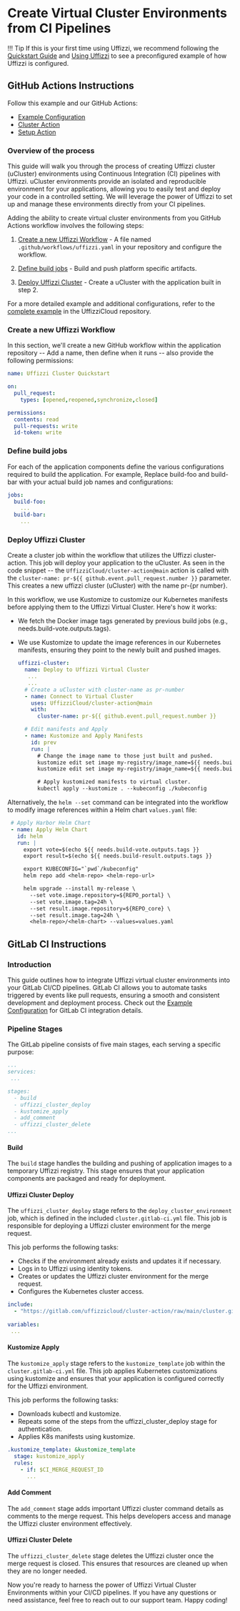 # Create Virtual Cluster Environments from CI Pipelines

!!! Tip
    If this is your first time using Uffizzi, we recommend following the [Quickstart Guide](quickstart.md) and [Using Uffizzi](using-uffizzi.md) to see a preconfigured example of how Uffizzi is configured.

## GitHub Actions Instructions

Follow this example and our GitHub Actions:

- [Example Configuration](https://github.com/UffizziCloud/quickstart-k8s)  
- [Cluster Action](https://github.com/UffizziCloud/cluster-action)  
- [Setup Action](https://github.com/UffizziCloud/setup-action)  

### Overview of the process

This guide will walk you through the process of creating Uffizzi cluster (uCluster) environments using Continuous Integration (CI) pipelines with Uffizzi. uCluster environments provide an isolated and reproducible environment for your applications, allowing you to easily test and deploy your code in a controlled setting. We will leverage the power of Uffizzi to set up and manage these environments directly from your CI pipelines.

Adding the ability to create virtual cluster environments from you GitHub Actions workflow involves the following steps:

1. [Create a new Uffizzi Workflow](virtual-cluster-environment.md#create-a-new-uffizzi-workflow) - A file named `.github/workflows/uffizzi.yaml` in your repository and configure the workflow.

2. [Define build jobs](virtual-cluster-environment.md#define-build-jobs) - Build and push platform specific artifacts.

3. [Deploy Uffizzi Cluster](virtual-cluster-environment.md#deploy-uffizzi-cluster) - Create a uCluster with the application built in step 2.

For a more detailed example and additional configurations, refer to the [complete example](https://github.com/UffizziCloud/quickstart-k8s/blob/main/.github/workflows/uffizzi.yml) in the UffizziCloud repository.

### Create a new Uffizzi Workflow

In this section, we'll create a new GitHub workflow within the application repository -- Add a name, then define when it runs -- also provide the following permissions:
   ```yaml
   name: Uffizzi Cluster Quickstart

   on:
     pull_request:
       types: [opened,reopened,synchronize,closed]

   permissions:
     contents: read
     pull-requests: write
     id-token: write
   ```

### Define build jobs

For each of the application components define the various configurations required to build the application. For example, Replace build-foo and build-bar with your actual build job names and configurations:
   ```yaml
   jobs:
     build-foo:
       ...
     build-bar:
       ...
   ```

### Deploy Uffizzi Cluster

Create a cluster job within the workflow that utilizes the Uffizzi cluster-action. This job will deploy your application to the uCluster. As seen in the code snippet -- the `UffizziCloud/cluster-action@main` action is called with the `cluster-name: pr-${{ github.event.pull_request.number }}` parameter. This creates a new uffizzi cluster (uCluster) with the name pr-{pr number}.

In this workflow, we use Kustomize to customize our Kubernetes manifests before applying them to the Uffizzi Virtual Cluster. Here's how it works:

- We fetch the Docker image tags generated by previous build jobs (e.g., needs.build-vote.outputs.tags).
- We use Kustomize to update the image references in our Kubernetes manifests, ensuring they point to the newly built and pushed images.

   ```yaml
   uffizzi-cluster:
     name: Deploy to Uffizzi Virtual Cluster
      ...
      ...
     # Create a uCluster with cluster-name as pr-number
     - name: Connect to Virtual Cluster
       uses: UffizziCloud/cluster-action@main
       with:
         cluster-name: pr-${{ github.event.pull_request.number }}

     # Edit manifests and Apply
     - name: Kustomize and Apply Manifests
       id: prev
       run: |
         # Change the image name to those just built and pushed.
         kustomize edit set image my-registry/image_name=${{ needs.build-vote.outputs.tags }}
         kustomize edit set image my-registry/image_name=${{ needs.build-result.outputs.tags }}

         # Apply kustomized manifests to virtual cluster.
         kubectl apply --kustomize . --kubeconfig ./kubeconfig
   ```
  
Alternatively, the `helm --set` command can be integrated into the workflow to modify image references within a Helm chart `values.yaml` file:

   ```yaml
    # Apply Harbor Helm Chart
    - name: Apply Helm Chart
      id: helm
      run: |
        export vote=$(echo ${{ needs.build-vote.outputs.tags }} 
        export result=$(echo ${{ needs.build-result.outputs.tags }}

        export KUBECONFIG="`pwd`/kubeconfig"
        helm repo add <helm-repo> <helm-repo-url>

        helm upgrade --install my-release \
          --set vote.image.repository=${REPO_portal} \
          --set vote.image.tag=24h \
          --set result.image.repository=${REPO_core} \
          --set result.image.tag=24h \
          <helm-repo>/<helm-chart> --values=values.yaml
   ```

## GitLab CI Instructions

### Introduction

This guide outlines how to integrate Uffizzi virtual cluster environments into your GitLab CI/CD pipelines. GitLab CI allows you to automate tasks triggered by events like pull requests, ensuring a smooth and consistent development and deployment process. Check out the [Example Configuration](https://gitlab.com/uffizzicloud/quickstart-k8s/-/blob/main/.gitlab-ci.yml) for GitLab CI integration details.

### Pipeline Stages

The GitLab pipeline consists of five main stages, each serving a specific purpose:
```yaml hl_lines="5-10" title=".gitlab-ci.yml"
...
services:
 ...

stages:
  - build
  - uffizzi_cluster_deploy
  - kustomize_apply
  - add_comment
  - uffizzi_cluster_delete
...
```

#### **Build**
The `build` stage handles the building and pushing of application images to a temporary Uffizzi registry. This stage ensures that your application components are packaged and ready for deployment.

#### **Uffizzi Cluster Deploy**
The `uffizzi_cluster_deploy` stage refers to the `deploy_cluster_environment` job, which is defined in the included `cluster.gitlab-ci.yml` file. This job is responsible for deploying a Uffizzi cluster environment for the merge request.

This job performs the following tasks:

- Checks if the environment already exists and updates it if necessary.
- Logs in to Uffizzi using identity tokens.
- Creates or updates the Uffizzi cluster environment for the merge request.
- Configures the Kubernetes cluster access.

```yaml hl_lines="1-2" title=".gitlab-ci.yml"
include:
  - "https://gitlab.com/uffizzicloud/cluster-action/raw/main/cluster.gitlab-ci.yml"
    
variables:
 ...
```

#### **Kustomize Apply** 
The `kustomize_apply` stage refers to the `kustomize_template` job within the `cluster.gitlab-ci.yml` file. This job applies Kubernetes customizations using kustomize and ensures that your application is configured correctly for the Uffizzi environment.

This job performs the following tasks:

- Downloads kubectl and kustomize.
- Repeats some of the steps from the uffizzi_cluster_deploy stage for authentication.
- Applies K8s manifests using kustomize.

```yaml title="cluster.gitlab-ci.yml"
.kustomize_template: &kustomize_template
  stage: kustomize_apply
  rules:
    - if: $CI_MERGE_REQUEST_ID
      ...
```

#### **Add Comment** 
The `add_comment` stage adds important Uffizzi cluster command details as comments to the merge request. This helps developers access and manage the Uffizzi cluster environment effectively.

#### **Uffizzi Cluster Delete** 
The `uffizzi_cluster_delete` stage deletes the Uffizzi cluster once the merge request is closed. This ensures that resources are cleaned up when they are no longer needed.

Now you're ready to harness the power of Uffizzi Virtual Cluster Environments within your CI/CD pipelines. If you have any questions or need assistance, feel free to reach out to our support team. Happy coding!